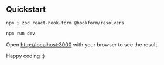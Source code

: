 ## Quickstart

```bash
npm i zod react-hook-form @hookform/resolvers
```

```bash
npm run dev
```

Open [http://localhost:3000](http://localhost:3000) with your browser to see the result.

Happy coding ;)
